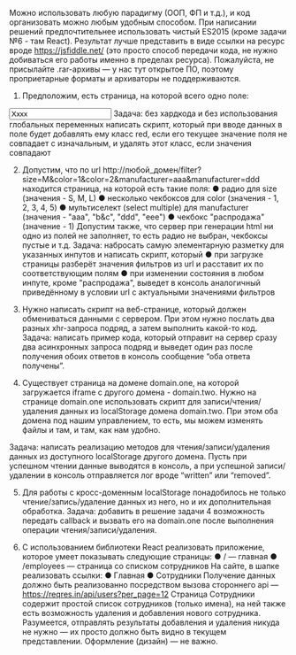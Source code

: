 Можно использовать любую парадигму (ООП, ФП и т.д.), и код организовать можно
любым удобным способом.
При написании решений предпочтительнее использовать чистый ES2015 (кроме
задачи №6 - там React). Результат лучше представить в виде ссылки на ресурс вроде
https://jsfiddle.net/ (это просто способ передачи кода, не нужно добиваться его работы
именно в пределах ресурса).
Пожалуйста, не присылайте .rar-архивы — у нас тут открытое ПО, поэтому
проприетарные форматы и архиваторы не поддерживаются.<br>
1. Предположим, есть страница, на которой всего одно поле:
<style>.red {color: red;}</style>
<input type="text" name="name" id="name_input" value="Xxxx">
Задача: без хардкода и без использования глобальных переменных написать скрипт,
который при вводе данных в поле будет добавлять ему класс red, если его текущее
значение поля не совпадает с изначальным, и удалять этот класс, если значения
совпадают <br>

2. Допустим, что по url
http://любой_домен/filter?size=M&color=1&color=2&manufacturer=aaa&manufacturer=ddd
находится страница, на которой есть такие поля:
● радио для size (значения - S, M, L)
● несколько чекбоксов для color (значения - 1, 2, 3, 4, 5)
● мультиселект (select multiple) для manufacturer (значения - "aaa", "b&c", "ddd",
"eee")
● чекбокс "распродажа" (значение - 1)
Допустим также, что сервер при генерации html ни одно из полей не заполняет, то есть
радио не выбран, чекбоксы пустые и т.д.
Задача: набросать самую элементарную разметку для указанных инпутов и написать
скрипт, который
● при загрузке страницы разберёт значения фильтров из url и расставит их по
соответствующим полям
● при изменении состояния в любом инпуте, кроме "распродажа", выведет в
консоль аналогичный приведённому в условии url с актуальными значениями
фильтров <br>

3. Нужно написать скрипт на веб-странице, который должен обмениваться данными с
сервером. При этом нужно послать два разных xhr-запроса подряд, а затем выполнить
какой-то код.
Задача: написать пример кода, который отправит на сервер сразу два асинхронных
запроса подряд и выведет один раз после получения обоих ответов в консоль
сообщение “оба ответа получены”.
4. Существует страница на домене domain.one, на которой загружается iframe с
другого домена - domain.two. Нужно на странице domain.one использовать скрипт для
записи/чтения/удаления данных из localStorage домена domain.two. При этом оба
домена под нашим управлением, то есть, мы можем изменять файлы и там, и там, как
нам удобно. <br>

Задача: написать реализацию методов для чтения/записи/удаления данных из
доступного localStorage другого домена. Пусть при успешном чтении данные
выводятся в консоль, а при успешной записи/удалении в консоль отправляется лог
вроде “written” или “removed”. <br>

5. Для работы с кросс-доменным localStorage понадобилось не только
чтение/запись/удаление данных из него, но и их дополнительная обработка.
Задача: добавить в решение задачи 4 возможность передать callback и вызвать его на
domain.one после выполнения операции чтения/записи/удаления. <br>

6. С использованием библиотеки React реализовать приложение, которое умеет
показывать следующие страницы:
● / — главная
● /employees — страница со списком сотрудников
На сайте, в шапке реализовать ссылки:
● Главная
● Сотрудники
Получение данных должно быть реализованно посредством вызова стороннего api —
https://reqres.in/api/users?per_page=12
Страница Сотрудники содержит простой список сотрудников (только имена), на ней
также есть возможность удаления и добавления нового сотрудника. Разумеется,
отправлять результаты добавления и удаления никуда не нужно — их просто должно
быть видно в текущем представлении.
Оформление (дизайн) — не важно.
